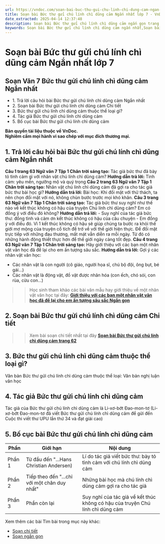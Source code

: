 ```yaml
---
url: https://vndoc.com/soan-bai-buc-thu-gui-chu-linh-chi-dung-cam-ngan-gon-269372
title: Soạn bài Bức thư gửi chú lính chì dũng cảm Ngắn nhất lớp 7 - VnDoc.com
date_extracted: 2025-04-14 12:37:48
description: Soạn bài Bức thư gửi chú lính chì dũng cảm ngắn gọn trang 62 nhằm giúp các em HS đạt kết quả tốt trong quá trình làm bài tập và học tập môn Ngữ văn lớp 7 sách Chân trời sáng tạo.
keywords: Soạn bài Bức thư gửi chú lính chì dũng cảm ngắn nhất,Soạn bài Bức thư gửi chú lính chì dũng cảm lớp 7 ngắn nhất,Soạn bài Bức thư gửi chú lính chì dũng cảm ngắn gọn,Soạn bài Bức thư gửi chú lính chì dũng cảm lớp 7,Soạn bài Bức thư gửi chú lính chì dũng cảm,Soạn bài Bức thư gửi chú lính chì dũng cảm trang 62,Bức thư gửi chú lính chì dũng cảm trang 62,Soạn Bức thư gửi chú lính chì dũng cảm,Soạn văn 7 Bức thư gửi chú lính chì dũng cảm,Soạn Ngữ văn 7 Bức thư gửi chú lính chì dũng cảm
---
```


# Soạn bài Bức thư gửi chú lính chì dũng cảm Ngắn nhất lớp 7
## **Soạn Văn 7 Bức thư gửi chú lính chì dũng cảm Ngắn nhất**
  * 1\. Trả lời câu hỏi bài Bức thư gửi chú lính chì dũng cảm Ngắn nhất
  * 2\. Soạn bài Bức thư gửi chú lính chì dũng cảm Chi tiết
  * 3\. Bức thư gửi chú lính chì dũng cảm thuộc thể loại gì?
  * 4\. Tác giả Bức thư gửi chú lính chì dũng cảm
  * 5\. Bố cục bài Bức thư gửi chú lính chì dũng cảm

**Bản quyền tài liệu thuộc về VnDoc.  
Nghiêm cấm mọi hành vi sao chép với mục đích thương mại.**
## **1\. Trả lời câu hỏi bài Bức thư gửi chú lính chì dũng cảm Ngắn nhất**
**Câu 1 trang 63 Ngữ văn 7 Tập 1 Chân trời sáng tạo:** Tác giả bức thư đã bày tỏ tình cảm gì với nhân vật chú lính chì dũng cảm?
**Hướng dẫn trả lời:**
Tình cảm: yêu mến, ngưỡng mộ và quý trọng
**Câu 2 trang 63 Ngữ văn 7 Tập 1 Chân trời sáng tạo:** Nhân vật chú lính chì dũng cảm đã gợi ra cho tác giả bức thư bài học gì?
**Hướng dẫn trả lời:**
Bài học: Khi đối mặt với thử thách, ta nên chọn đối mặt với nó, không chùn bước trước mọi khó khăn.
**Câu 3 trang 63 Ngữ văn 7 Tập 1 Chân trời sáng tạo:** Tác giả bức thư suy nghĩ như thế nào về kết thúc không có hậu của truyện Chú lính chì dũng cảm? Em có đồng ý với điều đó không?
**Hướng dẫn trả lời:**
\- Suy nghĩ của tác giả bức thư: đồng tình và cảm ơn kết thúc không có hậu của câu chuyện
\- Em đồng ý với điều đó. Vì 1 kết thúc không có hậu sẽ giúp chúng ta bước ra khỏi thế giới mơ mộng của truyện cổ tích để trở về với thế giới hiện thực. Để đối mặt trực tiếp với những đau thương, mất mát vẫn diễn ra mỗi ngày. Từ đó có những hành động thiết thực hơn để thế giới ngày càng tốt đẹp.
**Câu 4 trang 63 Ngữ văn 7 Tập 1 Chân trời sáng tạo:** Hãy giới thiệu với các bạn một nhân vật văn học đã để lại cho em ấn tượng sâu sắc.
**Hướng dẫn trả lời:**
Gợi ý các nhân vật văn học:
  * Các nhân vật là con người \(cô giáo, người họa sĩ, chú bộ đội, ông bụt, bé gái...\)
  * Các nhân vật là động vật, đồ vật được nhân hóa \(con ếch, chó sói, con rùa, cừu con...\)

>> Học sinh tham khảo các bài văn mẫu hay giới thiệu về một nhân vật văn học tại đây: **[Giới thiệu với các bạn một nhân vật văn học đã để lại cho em ấn tượng sâu sắc Ngắn gọn](<https://vndoc.com/gioi-thieu-mot-nhan-vat-van-hoc-da-de-lai-cho-em-an-tuong-sau-sac-ngan-gon-278443>)**
## **2\. Soạn bài Bức thư gửi chú lính chì dũng cảm Chi tiết**
>> Xem bài soạn chi tiết nhất tại đây **[Soạn bài Bức thư gửi chú lính chì dũng cảm trang 62](<https://vndoc.com/soan-bai-buc-thu-gui-chu-linh-chi-dung-cam-trang-62-269369>)**
## **3\. Bức thư gửi chú lính chì dũng cảm thuộc thể loại gì?**
Văn bản Bức thư gửi chú lính chì dũng cảm thuộc thể loại: Văn bản nghị luận văn học
## **4\. Tác giả Bức thư gửi chú lính chì dũng cảm**
Tác giả của Bức thư gửi chú lính chì dũng cảm là Li-xơ-bớt Đao-mon-tơ
\(Li-xơ-bớt Đao-mon-tơ đã viết Bức thư gửi chú lính chì dũng cảm để gửi đến Cuộc thi viết thư UPU lần thứ 34 và đạt giải cao\)
## **5\. Bố cục bài Bức thư gửi chú lính chì dũng cảm**
**Phần**| **Giới hạn**| **Nội dung**  
---|---|---  
Phần 1| Từ đầu đến "...Hans Christian Andersen\)| Lí do tác giả viết bức thư: bày tỏ tình cảm với chú lính chì dũng cảm  
Phần 2| Tiếp theo đến "...chỉ với một chân duy nhất"| Những bài học mà chú lính chì dũng cảm gợi ra cho tác giả  
Phần 3| Phần còn lại| Suy nghĩ của tác giả về kết thúc không có hậu của truyện Chú lính chì dũng cảm  
Xem thêm các bài Tìm bài trong mục này khác:
  * [Soạn chi tiết](</soan-bai-thuc-hanh-tieng-viet-trang-64-lop-7-ctst-269375>)
  * [Soạn ngắn gọn](</soan-van-7-trang-64-tap-1-chan-troi-sang-tao-ngan-nhat-330059>)

